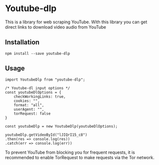 # Youtube-dlp

This is a library for web scraping YouTube. With this library you can get direct links to download video audio from YouTube

## Installation

`npm install --save youtube-dlp`

## Usage

```
import YoutubeDlp from "youtube-dlp";

/* Youtube-dl input options */
const youtubeDlOptions = {
    checkWorkingLinks: true,
    cookies: "",
    format: "all",
    userAgent: "",
    torRequest: false
}

const youtubeDlp = new YoutubeDlp(youtubeDlOptions);

youtubeDlp.getVideoById("lJIQrI15_c8")
.then(res => console.log(res))
.catch(err => console.log(err))
```

To prevent YouTube from blocking you for frequent requests, it is recommended to enable TorRequest to make requests via the Tor network.
